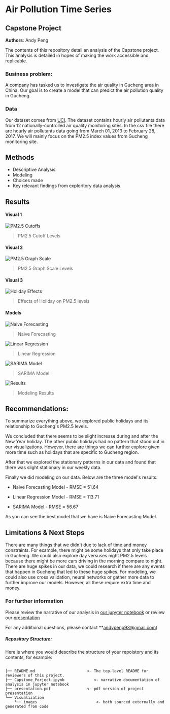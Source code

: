 # Air Pollution Time Series
## Capstone Project

**Authors**: Andy Peng

The contents of this repository detail an analysis of the Capstone project. This analysis is detailed in hopes of making the work accessible and replicable.


### Business problem:

A company has tasked us to investigate the air quality in Gucheng area in China.  Our goal is to create a model that can predict the air pollution quality in Gucheng.


### Data
Our dataset comes from [UCI](https://archive.ics.uci.edu/ml/datasets/Beijing+Multi-Site+Air-Quality+Data). The dataset contains hourly air pollutants data from 12 nationally-controlled air quality monitoring sites. In the csv file there are hourly air pollutants data going from March 01, 2013 to February 28, 2017. We will mainly focus on the PM2.5 index values from Gucheng monitoring site. 


## Methods
- Descriptive Analysis
- Modeling
- Choices made
- Key relevant findings from exploritory data analysis

## Results


#### Visual 1
![PM2.5 Cutoffs](./Visualizations/PM2.5_Index.PNG)
> PM2.5 Cutoff Levels

#### Visual 2
![PM2.5 Graph Scale](./Visualizations/PM2.5_Scale.PNG)
> PM2.5 Graph Scale Levels

#### Visual 3
![Holiday Effects](./Visualizations/Holidays.PNG)
> Effects of Holiday on PM2.5 levels

#### Models
![Naive Forecasting](./Visualizations/Naive.PNG)
> Naive Forecasting

![Linear Regression](./Visualizations/Linear.PNG)
> Linear Regression

![SARIMA Model](./Visualizations/SARIMA_Model.PNG)
> SARIMA Model

![Results](./Visualizations/Results.PNG)
> Modeling Results


## Recommendations:

To summarize everything above, we explored public holidays and its relationship to Gucheng's PM2.5 levels.

We concluded that there seems to be slight increase during and after the New Year holiday. The other public holidays had no pattern that stood out in our visualizations. However, there are things we can further explore given more time such as holidays that are specific to Gucheng region.

After that we explored the stationary patterns in our data and found that there was slight stationary in our weekly data.

Finally we did modeling on our data. Below are the three model's results.

* Naive Forecasting Model - RMSE = 51.64

* Linear Regression Model - RMSE = 113.71

* SARIMA Model - RMSE = 56.67

As you can see the best model that we have is Naive Forecasting Model.

## Limitations & Next Steps

There are many things that we didn't due to lack of time and money constraints. For example, there might be some holidays that only take place in Gucheng. We could also explore day versuses night PM2.5 levels because there might be more cars driving in the morning compare to night. There are huge spikes in our data, we could research if there are any events that happen in Gucheng that led to these huge spikes. For modeling, we could also use cross validation, neural networks or gather more data to further improve our models. However, all these require extra time and money.


### For further information
Please review the narrative of our analysis in [our jupyter notebook](./Capstone_Project.ipynb) or review our [presentation](./Capstone_Presentation.pdf)

For any additional questions, please contact **andypeng93@gmail.com)


##### Repository Structure:

Here is where you would describe the structure of your repoistory and its contents, for example:

```

├── README.md                       <- The top-level README for reviewers of this project.
├── Capstone_Porject.ipynb             <- narrative documentation of analysis in jupyter notebook
├── presentation.pdf                <- pdf version of project presentation
└── Visualization
    └── images                          <- both sourced externally and generated from code

```
